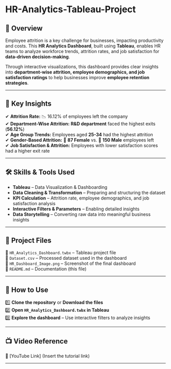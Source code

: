 # HR-Analytics-Tableau-Project  

## 📌 Overview  
Employee attrition is a key challenge for businesses, impacting productivity and costs. This **HR Analytics Dashboard**, built using **Tableau**, enables HR teams to analyze workforce trends, attrition rates, and job satisfaction for **data-driven decision-making**.  

Through interactive visualizations, this dashboard provides clear insights into **department-wise attrition, employee demographics, and job satisfaction ratings** to help businesses improve **employee retention strategies**.  

---

## 🎯 Key Insights  
✔ **Attrition Rate:** 📉 16.12% of employees left the company  
✔ **Department-Wise Attrition:** **R&D department** faced the highest exits (**56.12%**)  
✔ **Age Group Trends:** Employees aged **25-34** had the highest attrition  
✔ **Gender-Based Attrition:** 👩 **87 Female** vs. 👨 **150 Male** employees left  
✔ **Job Satisfaction & Attrition:** Employees with lower satisfaction scores had a higher exit rate  

---

## 🛠 Skills & Tools Used  
- **Tableau** – Data Visualization & Dashboarding  
- **Data Cleaning & Transformation** – Preparing and structuring the dataset  
- **KPI Calculation** – Attrition rate, employee demographics, and job satisfaction analysis  
- **Interactive Filters & Parameters** – Enabling detailed insights  
- **Data Storytelling** – Converting raw data into meaningful business insights  

---

## 📂 Project Files  
📌 `HR_Analytics_Dashboard.twbx` – Tableau project file  
📌 `Dataset.csv` – Processed dataset used in the dashboard  
📌 `HR_Dashboard_Image.png` – Screenshot of the final dashboard  
📌 `README.md` – Documentation (this file)  

---

## 🚀 How to Use  
1️⃣ **Clone the repository** or **Download the files**  
2️⃣ **Open `HR_Analytics_Dashboard.twbx` in Tableau**  
3️⃣ **Explore the dashboard** – Use interactive filters to analyze insights  

---

## 📺 Video Reference  
🔗 [YouTube Link] (Insert the tutorial link)  

---

